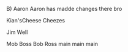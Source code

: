 B)
Aaron
Aaron has madde changes there bro

Kian'sCheese
Cheezes

Jim
Well

Mob
Boss
Bob
Ross
main
main
main
